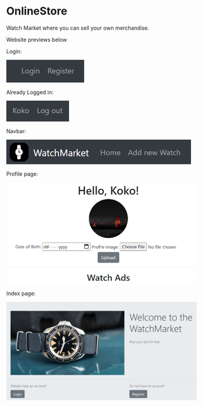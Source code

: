 # OnlineStore
 Watch Market where you can sell your own merchandise.
 
 Website previews below
 
 Login:
 
![not_logged_in](https://github.com/StilyanMinchev/OnlineStore/blob/master/static/readme/login.PNG?raw=true)


Already Logged in:

![logged_in](https://github.com/StilyanMinchev/OnlineStore/blob/master/static/readme/logged.PNG?raw=true)

Navbar:

![navbar](https://github.com/StilyanMinchev/OnlineStore/blob/master/static/readme/navbar.PNG?raw=true)

Profile page:

![profile](https://github.com/StilyanMinchev/OnlineStore/blob/master/static/readme/profile.PNG?raw=true)

Index page:

![index](https://github.com/StilyanMinchev/OnlineStore/blob/master/static/readme/index.PNG?raw=true)
